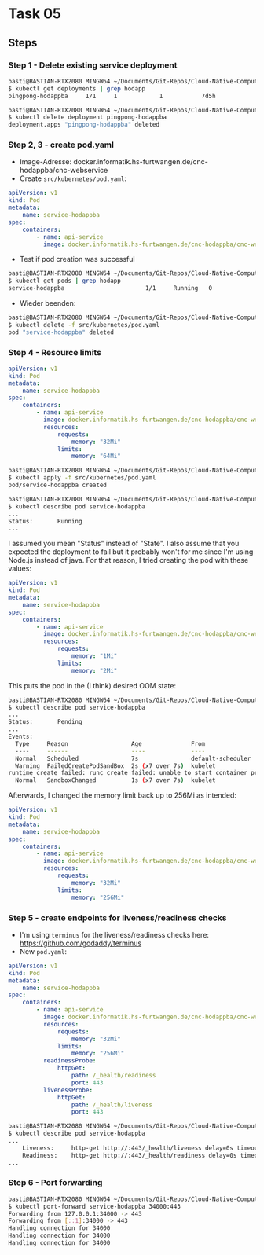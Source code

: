 # Task 05

## Steps

### Step 1 - Delete existing service deployment

```bash
basti@BASTIAN-RTX2080 MINGW64 ~/Documents/Git-Repos/Cloud-Native-Computing-INM1 (main)
$ kubectl get deployments | grep hodapp
pingpong-hodappba     1/1     1            1           7d5h
```

```bash
basti@BASTIAN-RTX2080 MINGW64 ~/Documents/Git-Repos/Cloud-Native-Computing-INM1 (main)
$ kubectl delete deployment pingpong-hodappba
deployment.apps "pingpong-hodappba" deleted
```

### Step 2, 3 - create pod.yaml

- Image-Adresse: docker.informatik.hs-furtwangen.de/cnc-hodappba/cnc-webservice
- Create `src/kubernetes/pod.yaml`:

```yaml
apiVersion: v1
kind: Pod
metadata:
    name: service-hodappba
spec:
    containers:
        - name: api-service
          image: docker.informatik.hs-furtwangen.de/cnc-hodappba/cnc-webservice

```

- Test if pod creation was successful

```bash
basti@BASTIAN-RTX2080 MINGW64 ~/Documents/Git-Repos/Cloud-Native-Computing-INM1 (main)
$ kubectl get pods | grep hodapp
service-hodappba                       1/1     Running   0             2m19s
```

- Wieder beenden:

```bash
basti@BASTIAN-RTX2080 MINGW64 ~/Documents/Git-Repos/Cloud-Native-Computing-INM1 (main)
$ kubectl delete -f src/kubernetes/pod.yaml
pod "service-hodappba" deleted
```

### Step 4 - Resource limits

```yaml
apiVersion: v1
kind: Pod
metadata:
    name: service-hodappba
spec:
    containers:
        - name: api-service
          image: docker.informatik.hs-furtwangen.de/cnc-hodappba/cnc-webservice
          resources:
              requests:
                  memory: "32Mi"
              limits:
                  memory: "64Mi"
```

```bash
basti@BASTIAN-RTX2080 MINGW64 ~/Documents/Git-Repos/Cloud-Native-Computing-INM1 (main)
$ kubectl apply -f src/kubernetes/pod.yaml
pod/service-hodappba created
```

```bash
basti@BASTIAN-RTX2080 MINGW64 ~/Documents/Git-Repos/Cloud-Native-Computing-INM1 (main)
$ kubectl describe pod service-hodappba
...
Status:       Running
...
```

I assumed you mean "Status" instead of "State". I also assume that you expected the deployment to fail but it probably won't for me since I'm using Node.js instead of java. For that reason, I tried creating the pod with these values:

```yaml
apiVersion: v1
kind: Pod
metadata:
    name: service-hodappba
spec:
    containers:
        - name: api-service
          image: docker.informatik.hs-furtwangen.de/cnc-hodappba/cnc-webservice
          resources:
              requests:
                  memory: "1Mi"
              limits:
                  memory: "2Mi"
```

This puts the pod in the (I think) desired OOM state:

```bash
basti@BASTIAN-RTX2080 MINGW64 ~/Documents/Git-Repos/Cloud-Native-Computing-INM1 (main)
$ kubectl describe pod service-hodappba
...
Status:       Pending
...
Events:
  Type     Reason                  Age              From               Message
  ----     ------                  ----             ----               -------
  Normal   Scheduled               7s               default-scheduler  Successfully assigned cnc/service-hodappba to docker7
  Warning  FailedCreatePodSandBox  2s (x7 over 7s)  kubelet            Failed to create pod sandbox: rpc error: code = Unknown desc = failed to start sandbox container for pod "service-hodappba": Error response from daemon: failed to create shim task: OCI 
runtime create failed: runc create failed: unable to start container process: container init was OOM-killed (memory limit too low?): unknown
  Normal   SandboxChanged          1s (x7 over 7s)  kubelet            Pod sandbox changed, it will be killed and re-created.
```

Afterwards, I changed the memory limit back up to 256Mi as intended:

```yaml
apiVersion: v1
kind: Pod
metadata:
    name: service-hodappba
spec:
    containers:
        - name: api-service
          image: docker.informatik.hs-furtwangen.de/cnc-hodappba/cnc-webservice
          resources:
              requests:
                  memory: "32Mi"
              limits:
                  memory: "256Mi"
```

### Step 5 - create endpoints for liveness/readiness checks

- I'm using `terminus` for the liveness/readiness checks here: <https://github.com/godaddy/terminus>
- New `pod.yaml`:

```yaml
apiVersion: v1
kind: Pod
metadata:
    name: service-hodappba
spec:
    containers:
        - name: api-service
          image: docker.informatik.hs-furtwangen.de/cnc-hodappba/cnc-webservice
          resources:
              requests:
                  memory: "32Mi"
              limits:
                  memory: "256Mi"
          readinessProbe:
              httpGet:
                  path: /_health/readiness
                  port: 443
          livenessProbe:
              httpGet:
                  path: /_health/liveness
                  port: 443

```

```bash
basti@BASTIAN-RTX2080 MINGW64 ~/Documents/Git-Repos/Cloud-Native-Computing-INM1 (main)
$ kubectl describe pod service-hodappba
...
    Liveness:     http-get http://:443/_health/liveness delay=0s timeout=1s period=10s #success=1 #failure=3
    Readiness:    http-get http://:443/_health/readiness delay=0s timeout=1s period=10s #success=1 #failure=3
...
```

### Step 6 - Port forwarding

```bash
basti@BASTIAN-RTX2080 MINGW64 ~/Documents/Git-Repos/Cloud-Native-Computing-INM1 (main)
$ kubectl port-forward service-hodappba 34000:443
Forwarding from 127.0.0.1:34000 -> 443
Forwarding from [::1]:34000 -> 443
Handling connection for 34000
Handling connection for 34000
Handling connection for 34000
```
